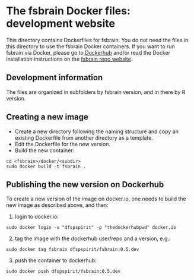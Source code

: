 # The fsbrain Docker files: development website

This directory contains Dockerfiles for fsbrain. You do not need the files in this directory to use the fsbrain Docker containers. If you want to run fsbrain via Docker, please go to [Dockerhub](https://hub.docker.com/r/dfspspirit/fsbrain) and/or read the Docker installation instructions on the [fsbrain repo website](../).

## Development information

The files are organized in subfolders by fsbrain version, and in there by R version.

## Creating a new image

* Create a new directory following the naming structure and copy an existing Dockerfile from another directory as a template.
* Edit the Dockerfile for the new version.
* Build the new container:

```
cd <fsbrain>/docker/<subdir>
sudo docker build -t fsbrain .
```

## Publishing the new version on Dockerhub

To create a new version of the image on docker.io, one needs to build the new image as described above, and then:

1) login to docker.io:

```
sudo docker login -u "dfspspirit" -p "thedockerhubpwd" docker.io
```

2) tag the image with the dockerhub user/repo and a version,  e.g.:

```
sudo docker tag fsbrain dfspspirit/fsbrain:0.5.dev
```

3) push the container to dockerhub:
```
sudo docker push dfspspirit/fsbrain:0.5.dev
```


